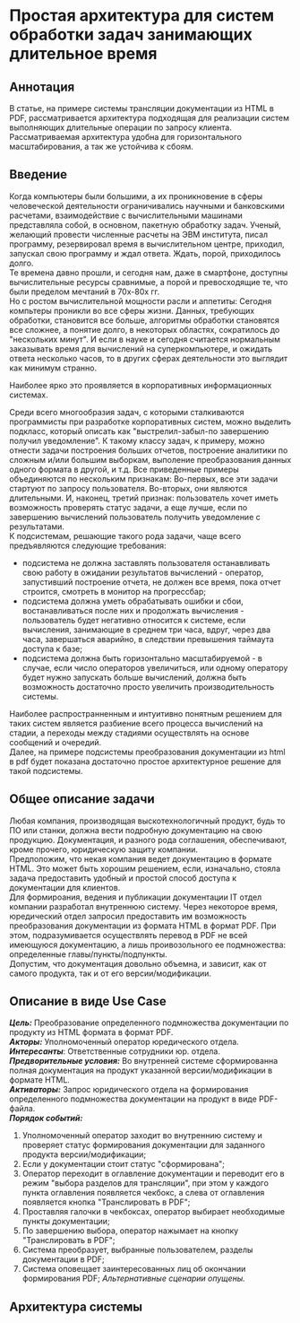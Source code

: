 # Простая архитектура для систем обработки задач занимающих длительное время

## Аннотация
В статье, на примере системы трансляции документации из HTML в PDF, рассматривается архитектура подходящая для реализации систем выполняющих длительные операции по запросу клиента. Рассматриваемая архитектура удобна для горизонтального масштабирования, а так же устойчива к сбоям.


## Введение
Когда компьютеры были большими, а их проникновение в сферы человеческой деятельности ограничивались научными и банковскими расчетами, взаимодействие с вычислительными машинами представляла собой, в основном, пакетную обработку задач. Ученый, желающий провести численные расчеты на ЭВМ института, писал программу, резервировал время в вычислительном центре, приходил, запускал свою программу и ждал ответа. Ждать, порой, приходилось долго.  
Те времена давно прошли, и сегодня нам, даже в смартфоне, доступны вычислительные ресурсы сравнимые, а порой и превосходящие те, что были пределом мечтаний в 70х-80х гг.   
Но с ростом вычислительной мощности расли и аппетиты: Сегодня компьтеры проникли во все сферы жизни. Данных, требующих обработки, становится все больше, алгоритмы обработки становятся все сложнее, а понятие долго, в некоторых областях, сократилось до "нескольких минут". И если в науке и сегодня считается нормальным заказывать время для вычислений на суперкомпьютере, и ожидать ответа несколько часов, то в других сферах деятельности это выглядит как минимум странно.  

Наиболее ярко это проявляется в корпоративных информационных системах.  

Среди всего многообразия задач, с которыми сталкиваются программисты при разработке корпоративных систем, можно выделить подкласс, который описать как "выстрелил-забыл-по завершению получил уведомление". К такому классу задач, к примеру, можно отнести задачи построения больших отчетов, построение аналитики по сложным и/или большим выборкам, выполение преобразования данных одного формата в другой, и т.д. Все приведенные примеры объединяются по нескольким признакам: Во-первых, все эти задачи стартуют по запросу пользователя. Во-вторых, они являются длительными. И, наконец, третий признак: пользователь хочет иметь возможность проверять статус задачи, а еще лучше, если по завершению вычислений пользователь получить уведомление с результатами.  
К подсистемам, решающие такого рода задачи, чаще всего предъявляются следующие требования: 
* подсистема не должна заставлять пользователя останавливать свою работу в ожидании результатов вычислений - оператор, запустивший построение отчета, не должен все время, пока отчет строится, смотреть в монитор на прогрессбар;
* подсистема должна уметь обрабатывать ошибки и сбои, востанавливаться после них и продолжать вычисления - пользователь будет негативно относится к системе, если вычисления, занимающие в среднем три часа, вдруг, через два часа, завершаться аварийно, в следствии превышения таймаута доступа к базе;  
* подсистема должна быть горизонтально масштабируемой - в случае, если число операторов увеличиться, или одному оператору будет нужно запускать больше вычислений, должна быть возможность достаточно просто увеличить производительность системы.   
 
Наиболее распространненным и интуитивно понятным решением для таких систем является разбиение всего процесса вычислений на стадии, а переходы между стадиями осуществлять на основе сообщений и очередий.   
Далее, на примере подсистемы преобразования документации из html в pdf будет показана достаточно простое архитектурное решение для такой подсистемы.  

## Общее описание задачи

Любая компания, производящая выскотехнологичный продукт, будь то ПО или станки, должна вести подробную документацию на свою продукцию. Документация, и разного рода соглашения, обеспечивают, кроме прочего, юридическую защиту компании.   
Предположим, что некая компания ведет документацию в формате HTML. Это может быть хорошим решением, если, изначально, стояла задача предоставить удобный и простой способ доступа к документации для клиентов.  
Для формироания, ведения и публикации документации IT отдел компании разработал внутреннюю систему. Через некоторое время, юредический отдел запросил предоставить им возможность преобразования документации из формата HTML в формат PDF. При этом, подразумивается осуществлять перевод в PDF не всей имеющуюся документацию, а лишь проивозольного ее подмножества: определенные главы/пункты/подпункты.  
Допустим, что документация довольно объемна, и зависит, как от самого продукта, так и от его версии/модификации.   

## Описание в виде Use Case

**_Цель:_** Преобразование определенного подмножества документации по продукту из HTML формата в формат PDF.  
**_Акторы:_** Уполномоченный оператор юредического отдела.  
**_Интересанты_**: Ответственные сотрудники юр. отдела.    
**_Предворительные условия:_** Во внутренней системе сформированна полная документация на продукт указанной версии/модификации в формате HTML.   
**_Активаторы:_** Запрос юридического отдела на формирования определенного подмножества документации на продукт в виде PDF-файла.  
**_Порядок событий:_**  
1. Уполномоченный оператор заходит во внутреннию систему и проверяет статус формирования документации для заданного продукта версии/модификации;  
2. Если у документации стоит статус "сформирована";  
3. Оператор переходит в оглавление документации и переводит его в режим "выбора разделов для трансляции", при этом у каждого пункта оглавления появляется чекбокс, а слева от оглавления появляется кнопка "Транслировать в PDF";  
4. Проставляя галочки в чекбоксах, оператор выбирает необходимые пункты документации;  
5. По завершению выбора, оператор нажымает на кнопку "Транслировать в PDF"; 
6. Система преобразует, выбранные пользователем, разделы документации в PDF;  
7. Система оповещает заинтересованных лиц об окончании формирования PDF;
_Альтернативные сценарии опущены._
 
## Архитектура системы
